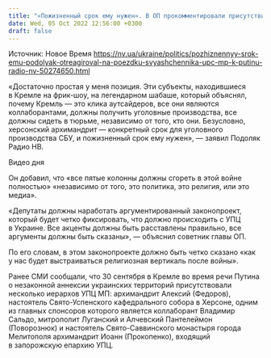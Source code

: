 ```yaml
---
title: "«Пожизненный срок ему нужен». В ОП прокомментировали присутствие херсонского архимандрита в Кремле во время речи Путина"
date: Wed, 05 Oct 2022 12:56:00 +0300
draft: false
---
```

Источник: Новое Время https://nv.ua/ukraine/politics/pozhiznennyy-srok-emu-podolyak-otreagiroval-na-poezdku-svyashchennika-upc-mp-k-putinu-radio-nv-50274650.html


«Достаточно простая у меня позиция. Эти субъекты, находившиеся в Кремле на фрик-шоу, на легендарном шабаше, который объяснял, почему Кремль — это клика аутсайдеров, все они являются коллаборантами, должны получить уголовные производства, все должны сидеть в тюрьме, независимо от того, кто они. Безусловно, херсонский архимандрит — конкретный срок для уголовного производства СБУ, и пожизненный срок ему нужен», — заявил Подоляк Радио НВ.

 Видео дня   

Он добавил, что «все пятые колонны должны сгореть в этой войне полностью» «независимо от того, это политика, это религия, или это медиа».

«Депутаты должны наработать аргументированный законопроект, который будет четко фиксировать, что должно происходить с УПЦ в Украине. Все акценты должны быть расставлены правильно, все аргументы должны быть сказаны», — объяснил советник главы ОП.

По его словам, в этом законопроекте должно быть четко сказано «как у нас будет выстраиваться религиозная вертикаль после войны».

Ранее СМИ сообщали, что 30 сентября в Кремле во время речи Путина о незаконной аннексии украинских территорий присутствовали несколько иерархов УПЦ МП: архимандрит Алексий (Федоров), настоятель Свято-Успенского кафедрального собора в Херсоне, одним из главных спонсоров которого является коллаборант Владимир Сальдо, митрополит Луганский и Алчевский Пантелеймон (Поворознюк) и настоятель Свято-Саввинского монастыря города Мелитополя архимандрит Иоанн (Прокопенко), входящий в запорожскую епархию УПЦ.
